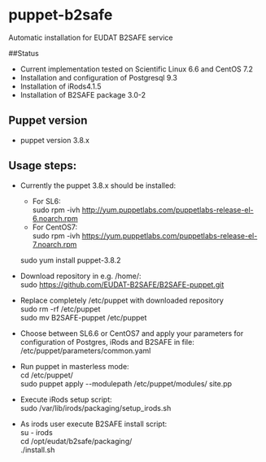 # puppet-b2safe

Automatic installation for EUDAT B2SAFE service 

##Status

* Current implementation tested on Scientific Linux 6.6 and CentOS 7.2  
* Installation and configuration of Postgresql 9.3 
* Installation of iRods4.1.5
* Installation of B2SAFE package  3.0-2

## Puppet version 
* puppet version 3.8.x

## Usage steps: 
* Currently the puppet 3.8.x should be installed:<br> 
  * For SL6:<br> 
  sudo rpm -ivh http://yum.puppetlabs.com/puppetlabs-release-el-6.noarch.rpm <br>
  * For CentOS7:<br> 
  sudo rpm -ivh https://yum.puppetlabs.com/puppetlabs-release-el-7.noarch.rpm <br>

  sudo yum install puppet-3.8.2
* Download repository in e.g. /home/:<br>
  sudo https://github.com/EUDAT-B2SAFE/B2SAFE-puppet.git
* Replace completely /etc/puppet with downloaded repository <br>
   sudo rm -rf /etc/puppet <br>
   sudo mv B2SAFE-puppet /etc/puppet
* Choose between SL6.6 or CentOS7 and apply your parameters for configuration of Postgres, iRods and B2SAFE in file:<br>
  /etc/puppet/parameters/common.yaml 
* Run puppet in masterless mode: <br>
   cd /etc/puppet/<br>
   sudo puppet apply --modulepath /etc/puppet/modules/ site.pp
* Execute iRods setup script:<br>
   sudo /var/lib/irods/packaging/setup_irods.sh
* As irods user execute B2SAFE install script: <br>
  su - irods <br>
  cd /opt/eudat/b2safe/packaging/<br>
  ./install.sh  
